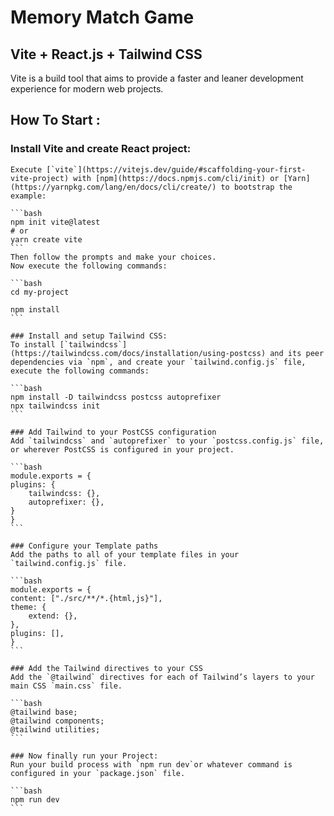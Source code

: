 # Memory Match Game

## Vite + React.js + Tailwind CSS

Vite is a build tool that aims to provide a faster and leaner development experience for modern web projects.

## How To Start :

### Install Vite and create React project:

    Execute [`vite`](https://vitejs.dev/guide/#scaffolding-your-first-vite-project) with [npm](https://docs.npmjs.com/cli/init) or [Yarn](https://yarnpkg.com/lang/en/docs/cli/create/) to bootstrap the example:

    ```bash
    npm init vite@latest
    # or
    yarn create vite
    ```
    Then follow the prompts and make your choices.
    Now execute the following commands:

    ```bash
    cd my-project

    npm install
    ```

    ### Install and setup Tailwind CSS:
    To install [`tailwindcss`](https://tailwindcss.com/docs/installation/using-postcss) and its peer dependencies via `npm`, and create your `tailwind.config.js` file, execute the following commands:

    ```bash
    npm install -D tailwindcss postcss autoprefixer
    npx tailwindcss init
    ```

    ### Add Tailwind to your PostCSS configuration
    Add `tailwindcss` and `autoprefixer` to your `postcss.config.js` file, or wherever PostCSS is configured in your project.

    ```bash
    module.exports = {
    plugins: {
        tailwindcss: {},
        autoprefixer: {},
    }
    }
    ```

    ### Configure your Template paths
    Add the paths to all of your template files in your `tailwind.config.js` file.

    ```bash
    module.exports = {
    content: ["./src/**/*.{html,js}"],
    theme: {
        extend: {},
    },
    plugins: [],
    }
    ```

    ### Add the Tailwind directives to your CSS
    Add the `@tailwind` directives for each of Tailwind’s layers to your main CSS `main.css` file.

    ```bash
    @tailwind base;
    @tailwind components;
    @tailwind utilities;
    ```

    ### Now finally run your Project:
    Run your build process with `npm run dev`or whatever command is configured in your `package.json` file.

    ```bash
    npm run dev
    ```
